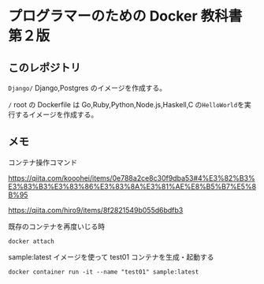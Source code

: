 # プログラマーのための Docker 教科書　第２版

## このレポジトリ

`Django/`
Django,Postgres のイメージを作成する。

`/`
root の Dockerfile は Go,Ruby,Python,Node.js,Haskell,C の`HelloWorld`を実行するイメージを作成する。

## メモ

コンテナ操作コマンド

https://qiita.com/kooohei/items/0e788a2ce8c30f9dba53#4%E3%82%B3%E3%83%B3%E3%83%86%E3%83%8A%E3%81%AE%E8%B5%B7%E5%8B%95

https://qiita.com/hiro9/items/8f2821549b055d6bdfb3

既存のコンテナを再度いじる時

```
docker attach
```

sample:latest イメージを使って test01 コンテナを生成・起動する

```
docker container run -it --name "test01" sample:latest
```
